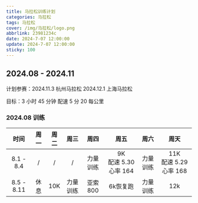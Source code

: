 ```yaml
---
title: 马拉松训练计划
categories: 马拉松
tags: 马拉松
cover: /img/马拉松/logo.png
abbrlink: 23981234c
date: 2024-7-07 12:00:00
update: 2024-7-07 12:00:00
sticky: 100
---
```


## 2024.08 - 2024.11

计划参赛：2024.11.3 杭州马拉松 2024.12.1 上海马拉松

目标：3 小时 45 分钟 配速 5 分 20 每公里

### 2024.08 训练

|    时间    | 周一 | 周二 |   周三   |   周四   |            周五            |   周六   |            周天             |
| :--------: | :--: | :--: | :------: | :------: | :------------------------: | :------: | :-------------------------: |
| 8.1 - 8.4  |  /   |  /   |    /     | 力量训练 | 9K<br />配速 5.30 心率 164 | 力量训练 | 11K<br />配速 5.29 心率 168 |
| 8.5 - 8.11 | 休息 | 10K  | 力量训练 | 亚索800  |          6k恢复跑          | 力量训练 |             12k             |
